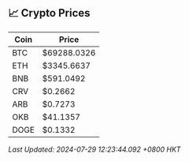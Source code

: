 ## 📈 Crypto Prices

| Coin | Price |
| ---- | ----- |
| BTC | $69288.0326 |
| ETH | $3345.6637 |
| BNB | $591.0492 |
| CRV | $0.2662 |
| ARB | $0.7273 |
| OKB | $41.1357 |
| DOGE | $0.1332 |

_Last Updated: 2024-07-29 12:23:44.092 +0800 HKT_